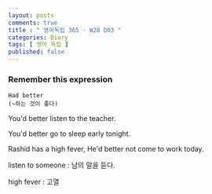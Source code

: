 ```yaml
---
layout: posts
comments: true
title : " 영어독립 365 - W28 D03 "
categories: Diary
tags: [ 영어 독립 ]
published: false
---
```


### Remember this expression

```text
Had better
(~하는 것이 좋다)
```

You'd better listen to the teacher.

You'd better go to sleep early tonight.

Rashid has a high fever, He'd better not come to work today.

listen to someone
 : 남의 말을 듣다.

high fever
 : 고열
